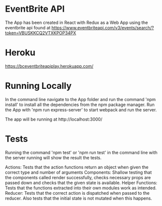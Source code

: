 # EventBrite API
The App has been created in React with Redux as a Web App using the eventbrite api found at https://www.eventbriteapi.com/v3/events/search/?token=VBUSKKCQ2VTXKPOP34PX

# Heroku

https://bceventbriteapiplay.herokuapp.com/

# Running Locally

In the command line navigate to the App folder and run the command 'npm install' to install all the dependencies from the npm package manager. Run the App with 'npm run express-server' to start webpack and run the server.

The app will be running at http://localhost:3000/

# Tests

Running the command 'npm test' or 'npm run test' in the command line with the server running will show the result the tests.

Actions: Tests that the action functions return an object when given the correct type and number of arguments
Components: Shallow testing that the components called render successfully, checks necessary props are passed down and checks that the given state is available.
Helper Functions: Tests that the functions extracted into their own modules work as intended.
Reducer: Tests that the correct action is dispatched when passed to the reducer. Also tests that the initial state is not mutated when this happens.
